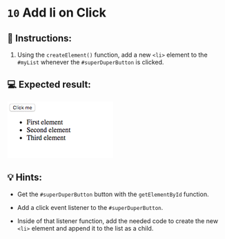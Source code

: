 # `10` Add li on Click

## 📝 Instructions:

1. Using the `createElement()` function, add a new `<li>` element to the `#myList` whenever the `#superDuperButton` is clicked.

## 💻 Expected result:

![Expected result gif](../../.learn/assets/11-1.gif)

## 💡 Hints:

+ Get the `#superDuperButton` button with the `getElementById` function.

+ Add a click event listener to the `#superDuperButton`.

+ Inside of that listener function, add the needed code to create the new `<li>` element and append it to the list as a child.
